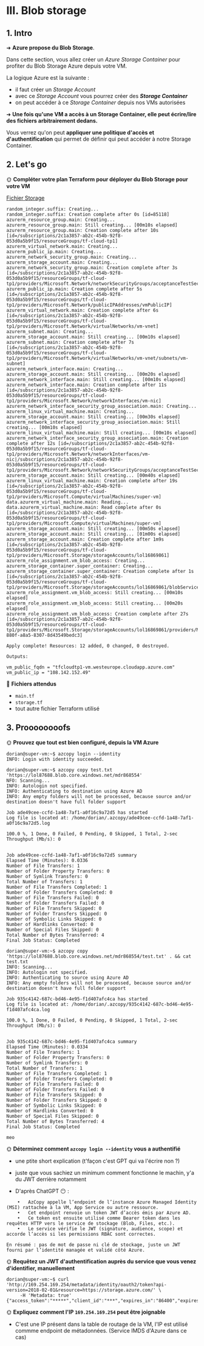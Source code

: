 # III. Blob storage

## 1. Intro

➜ **Azure propose du Blob Storage**.

Dans cette section, vous allez créer un *Azure Storage Container* pour profiter du Blob Storage Azure depuis votre VM.

La logique Azure est la suivante :

- il faut créer un *Storage Account*
- avec ce *Storage Account* vous pourrez créer des ***Storage Container***
- on peut accéder à ce *Storage Container* depuis nos VMs autorisées

➜ **Une fois qu'une VM a accès à un Storage Container, elle peut écrire/lire des fichiers arbitrairement dedans.**

Vous verrez qu'on peut **appliquer une politique d'accès et d'authentification** qui permet de définir qui peut accéder à notre Storage Container.

## 2. Let's go

🌞 **Compléter votre plan Terraform pour déployer du Blob Storage pour votre VM**

[Fichier Storage](../terraform/storage.tf)

```
random_integer.suffix: Creating...
random_integer.suffix: Creation complete after 0s [id=85118]
azurerm_resource_group.main: Creating...
azurerm_resource_group.main: Still creating... [00m10s elapsed]
azurerm_resource_group.main: Creation complete after 10s [id=/subscriptions/2c1a3857-ab2c-454b-92f8-053d0a5b9f15/resourceGroups/tf-cloud-tp1]
azurerm_virtual_network.main: Creating...
azurerm_public_ip.main: Creating...
azurerm_network_security_group.main: Creating...
azurerm_storage_account.main: Creating...
azurerm_network_security_group.main: Creation complete after 3s [id=/subscriptions/2c1a3857-ab2c-454b-92f8-053d0a5b9f15/resourceGroups/tf-cloud-tp1/providers/Microsoft.Network/networkSecurityGroups/acceptanceTestSecurityGroup1]
azurerm_public_ip.main: Creation complete after 5s [id=/subscriptions/2c1a3857-ab2c-454b-92f8-053d0a5b9f15/resourceGroups/tf-cloud-tp1/providers/Microsoft.Network/publicIPAddresses/vmPublicIP]
azurerm_virtual_network.main: Creation complete after 6s [id=/subscriptions/2c1a3857-ab2c-454b-92f8-053d0a5b9f15/resourceGroups/tf-cloud-tp1/providers/Microsoft.Network/virtualNetworks/vm-vnet]
azurerm_subnet.main: Creating...
azurerm_storage_account.main: Still creating... [00m10s elapsed]
azurerm_subnet.main: Creation complete after 7s [id=/subscriptions/2c1a3857-ab2c-454b-92f8-053d0a5b9f15/resourceGroups/tf-cloud-tp1/providers/Microsoft.Network/virtualNetworks/vm-vnet/subnets/vm-subnet]
azurerm_network_interface.main: Creating...
azurerm_storage_account.main: Still creating... [00m20s elapsed]
azurerm_network_interface.main: Still creating... [00m10s elapsed]
azurerm_network_interface.main: Creation complete after 11s [id=/subscriptions/2c1a3857-ab2c-454b-92f8-053d0a5b9f15/resourceGroups/tf-cloud-tp1/providers/Microsoft.Network/networkInterfaces/vm-nic]
azurerm_network_interface_security_group_association.main: Creating...
azurerm_linux_virtual_machine.main: Creating...
azurerm_storage_account.main: Still creating... [00m30s elapsed]
azurerm_network_interface_security_group_association.main: Still creating... [00m10s elapsed]
azurerm_linux_virtual_machine.main: Still creating... [00m10s elapsed]
azurerm_network_interface_security_group_association.main: Creation complete after 12s [id=/subscriptions/2c1a3857-ab2c-454b-92f8-053d0a5b9f15/resourceGroups/tf-cloud-tp1/providers/Microsoft.Network/networkInterfaces/vm-nic|/subscriptions/2c1a3857-ab2c-454b-92f8-053d0a5b9f15/resourceGroups/tf-cloud-tp1/providers/Microsoft.Network/networkSecurityGroups/acceptanceTestSecurityGroup1]
azurerm_storage_account.main: Still creating... [00m40s elapsed]
azurerm_linux_virtual_machine.main: Creation complete after 19s [id=/subscriptions/2c1a3857-ab2c-454b-92f8-053d0a5b9f15/resourceGroups/tf-cloud-tp1/providers/Microsoft.Compute/virtualMachines/super-vm]
data.azurerm_virtual_machine.main: Reading...
data.azurerm_virtual_machine.main: Read complete after 0s [id=/subscriptions/2c1a3857-ab2c-454b-92f8-053d0a5b9f15/resourceGroups/tf-cloud-tp1/providers/Microsoft.Compute/virtualMachines/super-vm]
azurerm_storage_account.main: Still creating... [00m50s elapsed]
azurerm_storage_account.main: Still creating... [01m00s elapsed]
azurerm_storage_account.main: Creation complete after 1m9s [id=/subscriptions/2c1a3857-ab2c-454b-92f8-053d0a5b9f15/resourceGroups/tf-cloud-tp1/providers/Microsoft.Storage/storageAccounts/lol16869861]
azurerm_role_assignment.vm_blob_access: Creating...
azurerm_storage_container.super_container: Creating...
azurerm_storage_container.super_container: Creation complete after 1s [id=/subscriptions/2c1a3857-ab2c-454b-92f8-053d0a5b9f15/resourceGroups/tf-cloud-tp1/providers/Microsoft.Storage/storageAccounts/lol16869861/blobServices/default/containers/mdr17171789717]
azurerm_role_assignment.vm_blob_access: Still creating... [00m10s elapsed]
azurerm_role_assignment.vm_blob_access: Still creating... [00m20s elapsed]
azurerm_role_assignment.vm_blob_access: Creation complete after 27s [id=/subscriptions/2c1a3857-ab2c-454b-92f8-053d0a5b9f15/resourceGroups/tf-cloud-tp1/providers/Microsoft.Storage/storageAccounts/lol16869861/providers/Microsoft.Authorization/roleAssignments/6c5e041f-880f-a8a5-8307-8d43549bedc3]

Apply complete! Resources: 12 added, 0 changed, 0 destroyed.

Outputs:

vm_public_fqdn = "tfcloudtp1-vm.westeurope.cloudapp.azure.com"
vm_public_ip = "108.142.152.49"
```

📁 **Fichiers attendus**

- `main.tf`
- `storage.tf`
- tout autre fichier Terraform utilisé

## 3. Proooooooofs

🌞 **Prouvez que tout est bien configuré, depuis la VM Azure**

```
dorian@super-vm:~$ azcopy login --identity
INFO: Login with identity succeeded.
```

```
dorian@super-vm:~$ azcopy copy test.txt 'https://lol87688.blob.core.windows.net/mdr868554'
NFO: Scanning...
INFO: Autologin not specified.
INFO: Authenticating to destination using Azure AD
INFO: Any empty folders will not be processed, because source and/or destination doesn't have full folder support

Job ade49cee-ccfd-1a48-7af1-a0f16c9a72d5 has started
Log file is located at: /home/dorian/.azcopy/ade49cee-ccfd-1a48-7af1-a0f16c9a72d5.log

100.0 %, 1 Done, 0 Failed, 0 Pending, 0 Skipped, 1 Total, 2-sec Throughput (Mb/s): 0


Job ade49cee-ccfd-1a48-7af1-a0f16c9a72d5 summary
Elapsed Time (Minutes): 0.0336
Number of File Transfers: 1
Number of Folder Property Transfers: 0
Number of Symlink Transfers: 0
Total Number of Transfers: 1
Number of File Transfers Completed: 1
Number of Folder Transfers Completed: 0
Number of File Transfers Failed: 0
Number of Folder Transfers Failed: 0
Number of File Transfers Skipped: 0
Number of Folder Transfers Skipped: 0
Number of Symbolic Links Skipped: 0
Number of Hardlinks Converted: 0
Number of Special Files Skipped: 0
Total Number of Bytes Transferred: 4
Final Job Status: Completed
```

```
dorian@super-vm:~$ azcopy copy 'https://lol87688.blob.core.windows.net/mdr868554/test.txt' . && cat test.txt
INFO: Scanning...
INFO: Autologin not specified.
INFO: Authenticating to source using Azure AD
INFO: Any empty folders will not be processed, because source and/or destination doesn't have full folder support

Job 935c4142-687c-bd46-4e95-f1d407afc4ca has started
Log file is located at: /home/dorian/.azcopy/935c4142-687c-bd46-4e95-f1d407afc4ca.log

100.0 %, 1 Done, 0 Failed, 0 Pending, 0 Skipped, 1 Total, 2-sec Throughput (Mb/s): 0


Job 935c4142-687c-bd46-4e95-f1d407afc4ca summary
Elapsed Time (Minutes): 0.0334
Number of File Transfers: 1
Number of Folder Property Transfers: 0
Number of Symlink Transfers: 0
Total Number of Transfers: 1
Number of File Transfers Completed: 1
Number of Folder Transfers Completed: 0
Number of File Transfers Failed: 0
Number of Folder Transfers Failed: 0
Number of File Transfers Skipped: 0
Number of Folder Transfers Skipped: 0
Number of Symbolic Links Skipped: 0
Number of Hardlinks Converted: 0
Number of Special Files Skipped: 0
Total Number of Bytes Transferred: 4
Final Job Status: Completed

meo
```

🌞 **Déterminez comment `azcopy login --identity` vous a authentifié**

- une ptite short explication (t'façon c'est GPT qui va l'écrire non ?)
- juste que vous sachiez un minimum comment fonctionne le machin, y'a du JWT derrière notamment

- D'après ChatGPT 😶 :

```
	•	AzCopy appelle l’endpoint de l’instance Azure Managed Identity (MSI) rattachée à la VM, App Service ou autre ressource.
	•	Cet endpoint renvoie un token JWT d’accès émis par Azure AD.
	•	Ce token est ensuite utilisé comme Bearer token dans les requêtes HTTP vers le service de stockage (Blob, Files, etc.).
	•	Le service vérifie le JWT (signature, audience, scope) et accorde l’accès si les permissions RBAC sont correctes.

En résumé : pas de mot de passe ni clé de stockage, juste un JWT fourni par l’identité managée et validé côté Azure.
```


🌞 **Requêtez un JWT d'authentification auprès du service que vous venez d'identifier, manuellement**

```
dorian@super-vm:~$ curl 'http://169.254.169.254/metadata/identity/oauth2/token?api-version=2018-02-01&resource=https://storage.azure.com/' \
     -H 'Metadata: true'
{"access_token":"*****","client_id":"***","expires_in":"86400","expires_on":"1758063755","ext_expires_in":"86399","not_before":"1757977055","resource":"https://storage.azure.com/","token_type":"Bearer"}
```

🌞 **Expliquez comment l'IP `169.254.169.254` peut être joignable**

- C'est une IP présent dans la table de routage de la VM, l'IP est utilisé commme endpoint de métadonnées. (Service IMDS d'Azure dans ce cas)